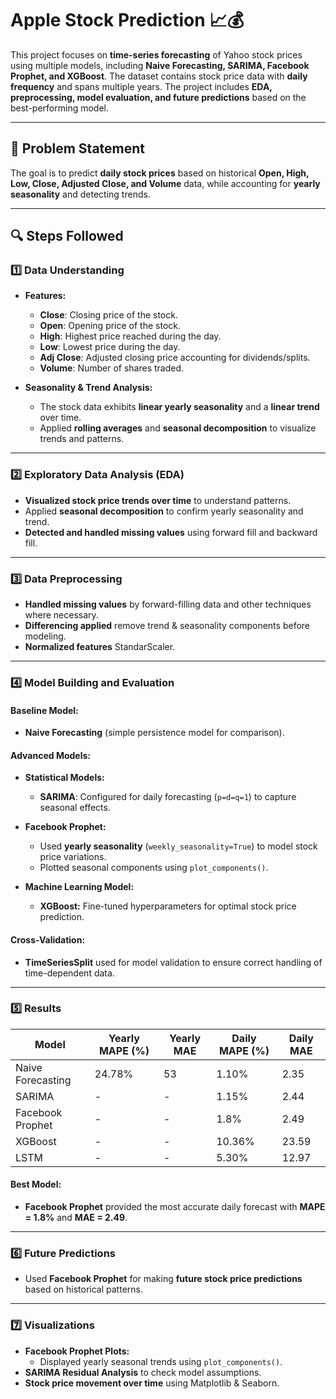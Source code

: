 # Apple Stock Prediction 📈💰  

This project focuses on **time-series forecasting** of Yahoo stock prices using multiple models, including **Naive Forecasting, SARIMA, Facebook Prophet, and XGBoost**. The dataset contains stock price data with **daily frequency** and spans multiple years. The project includes **EDA, preprocessing, model evaluation, and future predictions** based on the best-performing model.

---

## 📝 Problem Statement  
The goal is to predict **daily stock prices** based on historical **Open, High, Low, Close, Adjusted Close, and Volume** data, while accounting for **yearly seasonality** and detecting trends.

---

## 🔍 Steps Followed  

### 1️⃣ Data Understanding  
- **Features:**  
  - **Close**: Closing price of the stock.  
  - **Open**: Opening price of the stock.  
  - **High**: Highest price reached during the day.  
  - **Low**: Lowest price during the day.  
  - **Adj Close**: Adjusted closing price accounting for dividends/splits.  
  - **Volume**: Number of shares traded.

- **Seasonality & Trend Analysis:**  
  - The stock data exhibits **linear yearly seasonality** and a **linear trend** over time.  
  - Applied **rolling averages** and **seasonal decomposition** to visualize trends and patterns.

---

### 2️⃣ Exploratory Data Analysis (EDA)  
- **Visualized stock price trends over time** to understand patterns.  
- Applied **seasonal decomposition** to confirm yearly seasonality and trend.  
- **Detected and handled missing values** using forward fill and backward fill.

---

### 3️⃣ Data Preprocessing  
- **Handled missing values** by forward-filling data and other techniques where necessary.  
- **Differencing applied** remove trend & seasonality components before modeling.  
- **Normalized features** StandarScaler.  

---

### 4️⃣ Model Building and Evaluation  

#### Baseline Model:  
- **Naive Forecasting** (simple persistence model for comparison).

#### Advanced Models:  
- **Statistical Models:**  
  - **SARIMA**: Configured for daily forecasting (`p=d=q=1`) to capture seasonal effects.  

- **Facebook Prophet:**  
  - Used **yearly seasonality** (`weekly_seasonality=True`) to model stock price variations.  
  - Plotted seasonal components using `plot_components()`.  

- **Machine Learning Model:**  
  - **XGBoost:** Fine-tuned hyperparameters for optimal stock price prediction.  

#### Cross-Validation:  
- **TimeSeriesSplit** used for model validation to ensure correct handling of time-dependent data.

---

### 5️⃣ Results  

| **Model**             | **Yearly MAPE (%)** | **Yearly MAE** | **Daily MAPE (%)** | **Daily MAE** |
|----------------------|-------------------|---------------|------------------|---------------|
| Naive Forecasting    | 24.78%            | 53           | 1.10%             | 2.35            |
| SARIMA              | -                 | -             | 1.15%             | 2.44           |
| Facebook Prophet    | -                 | -             | 1.8%            | 2.49         |
| XGBoost             | -                 | -             | 10.36%            | 23.59            |
| LSTM             | -                 | -             | 5.30%            | 12.97            |

#### Best Model:  
- **Facebook Prophet** provided the most accurate daily forecast with **MAPE = 1.8%** and **MAE = 2.49**.

---

### 6️⃣ Future Predictions  
- Used **Facebook Prophet** for making **future stock price predictions** based on historical patterns.

---

### 7️⃣ Visualizations  
- **Facebook Prophet Plots:**  
  - Displayed yearly seasonal trends using `plot_components()`.  
- **SARIMA Residual Analysis** to check model assumptions.  
- **Stock price movement over time** using Matplotlib & Seaborn.
